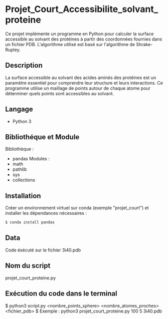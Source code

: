 # Projet_Court_Accessibilite_solvant_proteine
Ce projet implémente un programme en Python pour calculer la surface accessible au solvant des protéines à partir des coordonnées fournies dans un fichier PDB. L'algorithme utilisé est basé sur l'algorithme de Shrake-Rupley.

## Description
La surface accessible au solvant des acides aminés des protéines est un paramètre essentiel pour comprendre leur structure et leurs interactions. Ce programme utilise un maillage de points autour de chaque atome pour déterminer quels points sont accessibles au solvant.

## Langage 
- Python 3

## Bibliothéque et Module 
Bibliothèque : 
- pandas
Modules : 
- math
- pathlib
- sys 
- collections

## Installation 
Créer un environnement virtuel sur conda (exemple "projet_court") et installer les dépendances nécessaires : 
```bash
$ conda install pandas
```

## Data 
Code éxécuté sur le fichier 3i40.pdb

## Nom du script
projet_court_proteine.py

## Exécution du code dans le terminal 
$ python3 script.py  <nombre_points_sphere> <nombre_atomes_proches> <fichier_pdb>
$ Exemple : python3 projet_court_proteine.py 100 5 3i40.pdb



